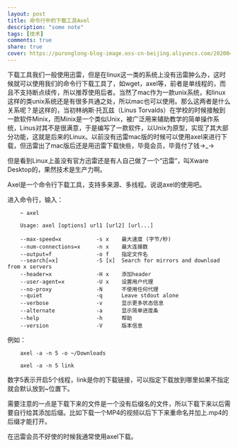 ```yaml
---
layout: post
title: 命令行中的下载工具Axel
description: "some note"
tags: [技术]
comments: true
share: true
cover: https://puronglong-blog-image.oss-cn-beijing.aliyuncs.com/20200420160354.png
---
```


下载工具我们一般使用迅雷，但是在linux这一类的系统上没有迅雷肿么办，这时候就可以使用我们的命令行下载工具了，如wget，axel等，前者是单线程的，而且不支持断点续传，所以推荐使用后者。当然了mac作为一款unix系统，和linux这样的类unix系统还是有很多共通之处，所以mac也可以使用。那么这两者是什么关系呢？是这样的，当初林纳斯·托瓦兹（Linus Torvalds）在学校的时候接触到一款软件Minix，而Minix是一个类似Unix，被广泛用来辅助教学的简单操作系统，Linus对其不是很满意，于是编写了一款软件，以Unix为原型，实现了其大部分功能，这就是后来的Linux。以前没有迅雷mac版的时候可以使用axel来进行下载，但迅雷出了mac版后还是用迅雷下载快些，毕竟会员，毕竟付了钱→_→

<!-- more -->

但是看到Linux上虽没有官方迅雷还是有人自己做了一个“迅雷”，叫Xware Desktop的，果然技术是生产力啊。

Axel是一个命令行下载工具，支持多来源、多线程。说说axel的使用吧。

进入命令行，输入：

```
	~ axel

	Usage: axel [options] url1 [url2] [url...]
	 
	--max-speed=x           -s x    最大速度 (字节/秒)
	--num-connections=x     -n x    最大连接数
	--output=f              -o f    指定文件名
	--search[=x]            -S [x]  Search for mirrors and download from x servers
	--header=x              -H x    添加header
	--user-agent=x          -U x    设置用户代理
	--no-proxy              -N      不使用任何代理
	--quiet                 -q      Leave stdout alone
	--verbose               -v      显示更多状态信息
	--alternate             -a      显示简单进度条
	--help                  -h      帮助
	--version               -V      版本信息
```

例如：

```
	axel -a -n 5 -o ~/Downloads

	axel -a -n 5 link
```

数字5表示开启5个线程，link是你的下载链接，可以指定下载放到哪里如果不指定就会默认放到~位置下。

需要注意的一点是下载下来的文件是一个没有后缀名的文件，所以下载下来以后需要自行给其添加后缀。比如下载一个MP4的视频以后下下来重命名并加上.mp4的后缀才能打开。

在迅雷会员不好使的时候我通常使用axel下载。